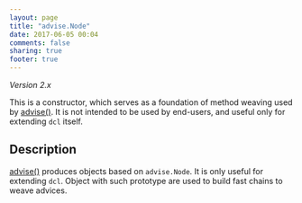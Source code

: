 ```yaml
---
layout: page
title: "advise.Node"
date: 2017-06-05 00:04
comments: false
sharing: true
footer: true
---
```


*Version 2.x*

This is a constructor, which serves as a foundation of method weaving used by [advise()](advise).
It is not intended to be used by end-users, and useful only for extending `dcl` itself.

## Description

[advise()](advise) produces objects based on `advise.Node`. It is only useful for extending `dcl`.
Object with such prototype are used to build fast chains to weave advices.
